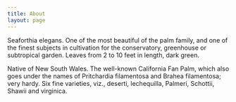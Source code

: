 ```yaml
---
title: About
layout: page
---
```


Seaforthia elegans. One of the most beautiful of the palm family, and one of the finest subjects in cultivation for the conservatory, greenhouse or subtropical garden. Leaves from 2 to 10 feet in length, dark green. 

Native of New South Wales. The well-known California Fan Palm, which also goes under the names of Pritchardia filamentosa and Brahea filamentosa; very hardy. Six fine varieties, viz., deserti, lechequilla, Palmeri, Schottii, Shawii and virginica.